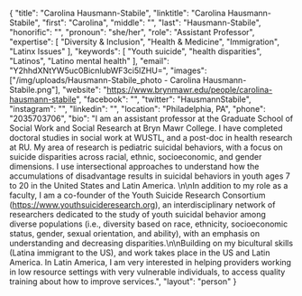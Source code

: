 {
  "title": "Carolina Hausmann-Stabile",
  "linktitle": "Carolina Hausmann-Stabile",
  "first": "Carolina",
  "middle": "",
  "last": "Hausmann-Stabile",
  "honorific": "",
  "pronoun": "she/her",
  "role": "Assistant Professor",
  "expertise": [
    "Diversity & Inclusion",
    "Health & Medicine",
    "Immigration",
    "Latinx Issues"
  ],
  "keywords": [
    "Youth suicide",
    "health disparities",
    "Latinos",
    "Latino mental health"
  ],
  "email": "Y2hhdXNtYW5uc0BicnlubWF3ci5lZHU=",
  "images": ["/img/uploads/Hausmann-Stabile_photo - Carolina Hausmann-Stabile.png"],
  "website": "https://www.brynmawr.edu/people/carolina-hausmann-stabile",
  "facebook": "",
  "twitter": "HausmannStabile",
  "instagram": "",
  "linkedin": "",
  "location": "Philadelphia, PA",
  "phone": "2035703706",
  "bio": "I am an assistant professor at the Graduate School of Social Work and Social Research at Bryn Mawr College. I have completed doctoral studies in social work at WUSTL, and a post-doc in health research at RU. My area of research is pediatric suicidal behaviors, with a focus on suicide disparities across racial, ethnic, socioeconomic, and gender dimensions. I use intersectional approaches to understand how the accumulations of disadvantage results in suicidal behaviors in youth ages 7 to 20 in the United States and Latin America. \n\nIn addition to my role as a faculty, I am a co-founder of the Youth Suicide Research Consortium (https://www.youthsuicideresearch.org), an interdisciplinary network of researchers dedicated to the study of youth suicidal behavior among diverse populations (i.e., diversity based on race, ethnicity, socioeconomic status, gender, sexual orientation, and ability), with an emphasis on understanding and decreasing disparities.\n\nBuilding on my bicultural skills (Latina immigrant to the US), and work takes place in the US and Latin America. In Latin America, I am very interested in helping providers working in low resource settings with very vulnerable individuals, to access quality training about how to improve services.",
  "layout": "person"
}
